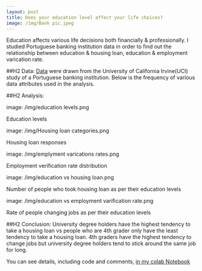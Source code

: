 ```yaml
---
layout: post
title: Does your education level affect your life choices?
image: /img/Bank pic.jpeg
---
```


Education affects various life decisions both financially & professionally. I studied Portuguese banking institution data in order to find out the relationship between education & housing loan, education & employment varication rate.

##H2 Data: 
[Data](https://archive.ics.uci.edu/ml/datasets/Bank+Marketing) were drawn from the University of California Irvine(UCI) study of a Portuguese banking institution. Below is the frequency of various data attributes used in the analysis.

##H2 Analysis:

image: /img/education levels.png

Education levels

image: /img/Housing loan categories.png

Housing loan responses

image: /img/emplyment varications rates.png

Employment  verification rate distribution

image: /img/education vs housing loan.png

Number of people who took housing loan as per their education levels

image: /img/education vs employment varification rate.png

Rate of people changing jobs as per their education levels

##H2 Conclusion: 
University degree holders have the highest tendency to take a housing loan vs people who are 4th grader only have the least tendency to take a housing loan.
4th graders have the highest tendency to change jobs but university degree holders tend to stick around the same job for long.

You can see details, including code and comments, [in my colab Notebook](https://colab.research.google.com/drive/1crJSmedYbpQfSciFTIGqLwPueqp8txNv)
